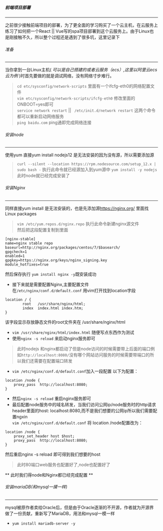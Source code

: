##### 前端项目部署
* * *
之前很少接触前端项目的部署，为了更全面的学习购买了一个云主机，在云服务上练习了如何把一个React || Vue写的spa项目部署到这个云服务上。由于Linux也是刚接触不久，所以整个过程还是遇到了很多坑，这里记录下

###### 准备
* * *
当你拿到一台Linux主机( *可以是自己搭建的或者云服务（ecs）,这里以阿里云ecs云为例* )时首先要做的就是调试网络，没有网络寸步难行。

> ` cd etc/sysconfig/network-scripts ` 里面有一个ifcfg-eth0的网络配置文件   
>  `vim etc/sysconfig/network-scripts/ifcfg-eth0` 修改里面的ONBOOT=yes即可  
> ` service network restart ` || ` /etc/init.d/network restart` 这两个命令都可以重新启动网络服务  
> `ping baidu.com` ping通即完成网络连接

###### 安装node
* * *  
使用yum 直接yum install nodejs12 是无法安装的因为没有源，所以需要添加源

> ` curl --silent --location https://rpm.nodesource.com/setup_12.x | sudo bash - ` 执行此命令就已经源加入到yum源中
> ` yum install -y nodejs ` 此时node就已经完成安装了

###### 安装Nginx
* * *
同样直接yum install 是无法安装的，也是先添加源<https://nginx.org/> 里面找Linux packages

>`vim /etc/yum.repos.d/nginx.repo` 执行此命令新建nginx源文件    
然后把这段配置复制到里面
```
[nginx-stable]
name=nginx stable repo
baseurl=http://nginx.org/packages/centos/7/$basearch/
gpgcheck=1
enabled=1
gpgkey=https://nginx.org/keys/nginx_signing.key
module_hotfixes=true
```
然后保存执行 `yum install nginx -y`既安装成功

* 接下来就是需要配置Nginx,主要配置文件在`/etc/nginx/conf.d/default.conf` 用vim打开找到location字段  
```
location / {
        root   /usr/share/nginx/html;
        index  index.html index.htm;
}
```
该字段显示存放静态文件的root文件夹在 /usr/share/nginx/html
* `vim /usr/share/nginx/html/index.html` 随便写点东西作为测试
* 使用`nginx -s reload` 来启动nginx服务即可

> 此时nodejs 和nginx都启动了但是node访问的时候需要带上后面的端口例如`http://localhost:8080/`没有哪个网站访问服务的时候需要带端口的所以我们还需要在配置端口转发
* `vim /etc/nginx/conf.d/default.conf`加入一段配置 以下为配置：
```
location /node {
    proxy_pass  http://localhost:8080;
}
```
* 然后`nginx -s reload` 重启nginx服务即可  
* 最后配置node服务中的域名转发，当我们访问公网ip/node服务时的http请求header里面的host: localhost:8080,而不是我们想要的公网ip所以我们需要配置ngxin  
`vim /etc/nginx/conf.d/default.conf` 将 location /node配置改为：
```
location /node {
    proxy_set_header host $host;
    proxy_pass  http://localhost:8080;
}
```
然后重启nginx -s reload 即可得到我们想要的host

> 此时80端口web服务也配置好了,node也配置好了  

** 此时我们得node和Nginx都已经完成配置 **

###### 安装mariaDB(和mysql一摸一样)
* * *
mysql被原作者卖给Oracle后，但是由于Oracle逐渐的不开源，作者就为开源界做了一份贡献，重新写了MariaDB，用法和mysql一模一样
 >
 * ` yum install mariadb-server -y `
